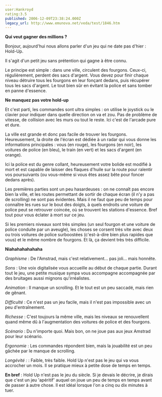 ```yaml
---
user:Hankroyd
rating:3.5
published: 2006-12-09T23:38:24.000Z
legacy_url: http://www.emunova.net/veda/test/1846.htm
---
```

**Qui veut gagner des millions ?**  

  

Bonjour, aujourd'hui nous allons parler d'un jeu qui ne date pas d'hier : Hold-Up.  

Il s'agit d'un petit jeu sans prétention qui gagne à être connu.  

Le principe est simple : dans une ville, circulent des fourgons. Ceux-ci, régulièrement, perdent des sacs d'argent. Vous devez pour finir chaque niveau détruire tous les fourgons en leur fonçant dedans, puis récupérer tous les sacs d'argent. Le tout bien sûr en évitant la police et sans tomber en panne d'essence.  

  

**Ne manquez pas votre hold-up**  

  

Et c'est parti, les commandes sont ultra simples : on utilise le joystick ou le clavier pour indiquer dans quelle direction on va et zou. Pas de problème de vitesse, de collision avec les murs ou tout le reste. Ici c'est de l'arcade pure et dure.  

La ville est grande et donc pas facile de trouver les fourgons. Heureusement, la droite de l'écran est dédiée à un radar qui vous donne les informations principales : vous (en rouge), les fourgons (en noir), les voitures de police (en bleu), le train (en vert) et les sacs d'argent (en orange).  

Ici la police est du genre collant, heureusement votre bolide est modifié à mort et est capable de laisser des flaques d'huile sur la route pour ralentir vos poursuivants (ou vous-même si vous êtes assez bête pour foncer dedans après).  

Les premières parties sont un peu hasardeuses : on ne connaît pas encore bien la ville, et les routes permettant de sortir de chaque écran (il n'y a pas de scrolling) ne sont pas évidentes. Mais il ne faut que peu de temps pour connaître les rues sur le bout des doigts, à quels endroits une voiture de police peut se retrouver coincée, où se trouvent les stations d'essence. Bref tout pour vous éclater à mort sur ce jeu.  

  

Si les premiers niveaux sont très simples (un seul fourgon et une voiture de police conduite par un aveugle), les choses se corsent très vite avec deux ou trois voitures de police surboostées (c'est-à-dire bien plus rapides que vous) et le même nombre de fourgons. Et là, ça devient très très difficile.  

  

**Niahahahahahaha**  

  

_Graphisme_ : De l'Amstrad, mais c'est relativement... pas joli... mais honnête.  

  

_Sons_ : Une voix digitalisée vous accueille au début de chaque partie. Durant tout le jeu, une petite musique sympa vous accompagne accompagnée par des bruitages aussi mignons qu'irréalistes.  

  

_Animation_ : Il manque un scrolling. Et le tout est un peu saccadé, mais rien de gênant.  

  

_Difficulté_ : Ce n'est pas un jeu facile, mais il n'est pas impossible avec un peu d'entraînement.  

  

_Richesse_ : C'est toujours la même ville, mais les niveaux se renouvellent quand même dû à l'augmentation des voitures de police et des fourgons.  

  

_Scénario_ : Du n'importe quoi. Mais bon, on ne joue pas aux jeux Amstrad pour leur scénario.  

  

_Ergonomie_ : Les commandes répondent bien, mais la jouabilité est un peu gâchée par le manque de scrolling.  

  

_Longévité :_ : Faible, très faible. Hold Up n'est pas le jeu qui va vous accrocher un mois. Il se pratique mieux à petite dose de temps en temps.  

  

**En bref** : Hold Up n'est pas le jeu du siècle. Si je devais le décrire, je dirais que c'est un jeu 'apéritif' auquel on joue un peu de temps en temps avant de passer à autre chose. Il est idéal lorsque l'on a cinq ou dix minutes à tuer.